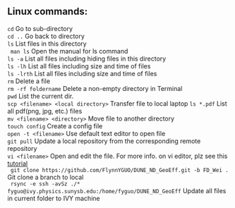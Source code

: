 ## Linux commands:
``` cd ``` Go to sub-directory  
``` cd .. ``` Go back to directory  
``` ls ``` List files in this directory  
``` man ls``` Open the manual for ls command  
``` ls -a ``` List all files including hiding files in this directory  
``` ls -lh ``` List all files including size and time of files   
``` ls -lrth ``` List all files including size and time of files   
``` rm ``` Delete a file  
``` rm -rf foldername ``` Delete a non-empty directory in Terminal  
``` pwd ``` List the current dir.  
``` scp <filename> <local directory> ``` Transfer file to local laptop
``` ls *.pdf ``` List all pdf(png, jpg, etc.) files  
``` mv <filename> <directory> ``` Move file to another directory  
``` touch config ``` Create a config file  
``` open -t <filename> ``` Use default text editor to open file    
``` git pull ``` Update a local repository from the corresponding remote repository  
``` vi <filename> ``` Open and edit the file. For more info. on vi editor, plz see this [tutorial](https://www.cs.colostate.edu/helpdocs/vi.html)  
``` git clone https://github.com/FlynnYGUO/DUNE_ND_GeoEff.git -b FD_Wei .``` Git clone a branch to local    
``` rsync -e ssh -avSz ./* fyguo@ivy.physics.sunysb.edu:/home/fyguo/DUNE_ND_GeoEff``` Update all files in current folder to IVY machine  
